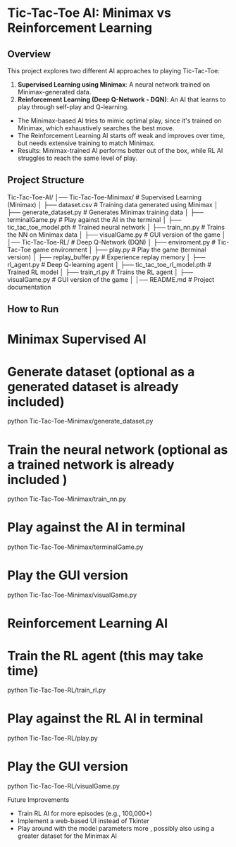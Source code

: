 # Tic-Tac-Toe AI: Minimax vs Reinforcement Learning

## Overview

This project explores two different AI approaches to playing Tic-Tac-Toe:

1. **Supervised Learning using Minimax**: A neural network trained on Minimax-generated data.
2. **Reinforcement Learning (Deep Q-Network - DQN)**: An AI that learns to play through self-play and Q-learning.

- The Minimax-based AI tries to mimic optimal play, since it's trained on Minimax, which exhaustively searches the best move.
- The Reinforcement Learning AI starts off weak and improves over time, but needs extensive training to match Minimax.
- Results: Minimax-trained AI performs better out of the box, while RL AI struggles to reach the same level of play.

## Project Structure


Tic-Tac-Toe-AI/
│── Tic-Tac-Toe-Minimax/    # Supervised Learning (Minimax)
│   ├── dataset.csv         # Training data generated using Minimax
│   ├── generate_dataset.py # Generates Minimax training data
│   ├── terminalGame.py     # Play against the AI in the terminal
│   ├── tic_tac_toe_model.pth # Trained neural network
│   ├── train_nn.py         # Trains the NN on Minimax data
│   ├── visualGame.py       # GUI version of the game
│
│── Tic-Tac-Toe-RL/         # Deep Q-Network (DQN)
│   ├── enviroment.py       # Tic-Tac-Toe game environment
│   ├── play.py             # Play the game (terminal version)
│   ├── replay_buffer.py    # Experience replay memory
│   ├── rl_agent.py         # Deep Q-learning agent
│   ├── tic_tac_toe_rl_model.pth # Trained RL model
│   ├── train_rl.py         # Trains the RL agent
│   ├── visualGame.py       # GUI version of the game
│
│── README.md                # Project documentation


## How to Run

 # Minimax Supervised AI


# Generate dataset (optional as a generated dataset is already included)
python Tic-Tac-Toe-Minimax/generate_dataset.py

# Train the neural network (optional as a trained network is already included )
python Tic-Tac-Toe-Minimax/train_nn.py

# Play against the AI in terminal
python Tic-Tac-Toe-Minimax/terminalGame.py

# Play the GUI version
python Tic-Tac-Toe-Minimax/visualGame.py


# Reinforcement Learning AI


# Train the RL agent (this may take time)
python Tic-Tac-Toe-RL/train_rl.py

# Play against the RL AI in terminal
python Tic-Tac-Toe-RL/play.py

# Play the GUI version
python Tic-Tac-Toe-RL/visualGame.py


Future Improvements

- Train RL AI for more episodes (e.g., 100,000+)
- Implement a web-based UI instead of Tkinter
- Play around with the model parameters more , possibly also using a greater dataset for the Minimax AI





